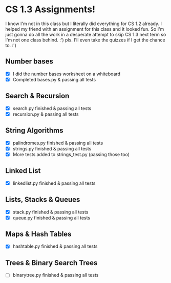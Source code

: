 # CS 1.3 Assignments!
I know I'm not in this class but I literally did everything for CS 1.2 already. I helped my friend with an assignment for this class and it looked fun. So I'm just gonna do all the work in a desperate attempt to skip CS 1.3 next term so I'm not one class behind. :') pls. I'll even take the quizzes if I get the chance to. :')

## Number bases
- [x] I did the number bases worksheet on a whiteboard
- [x] Completed bases.py & passing all tests

## Search & Recursion
- [x] search.py finished & passing all tests
- [x] recursion.py & passing all tests

## String Algorithms
- [x] palindromes.py finished & passing all tests
- [x] strings.py finished & passing all tests
- [x] More tests added to strings_test.py (passing those too)

## Linked List
- [x] linkedlist.py finished & passing all tests

## Lists, Stacks & Queues
- [x] stack.py finished & passing all tests
- [x] queue.py finished & passing all tests

## Maps & Hash Tables
- [x] hashtable.py finished & passing all tests

## Trees & Binary Search Trees
- [ ] binarytree.py finished & passing all tests
